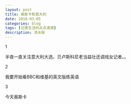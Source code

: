 ```yaml
---
layout: post
title: 奥斯卡和意大利
date: 2018-03-05
categories: blog
tags: [记录生活的点点滴滴]
description: 流水账
---
```


1 

半夜一直关注意大利大选，贝卢斯科尼老当益壮还调戏女记者。。

2

我要开始看BBC和维基的英文版练英语

3

今天奥斯卡
















